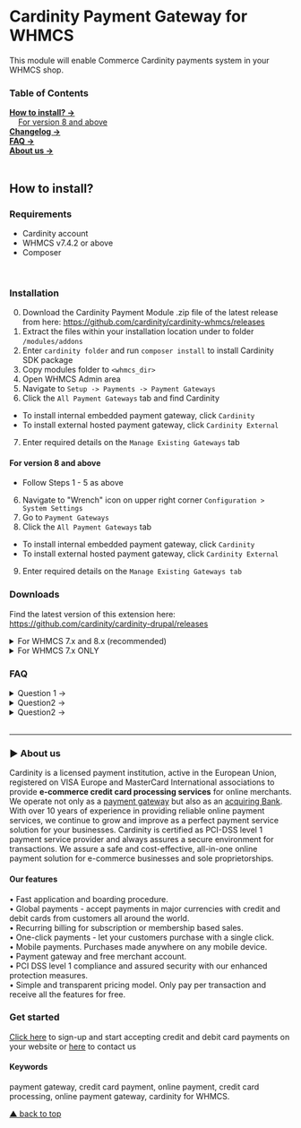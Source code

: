 # Cardinity Payment Gateway for WHMCS
This module will enable Commerce Cardinity payments system in your WHMCS shop. 

### Table of Contents  
[<b>How to install? →</b>](#how-to-install)<br>
       [For version 8 and above](#For-version-8-and-above)   
 [<b>Changelog →</b>](#changelog)<br>
 [<b>FAQ →</b>](#faq)<br>
 [<b>About us →</b>](#-aboutus)<br>     
<a name="headers"/>  

## How to install?

### Requirements
* Cardinity account
* WHMCS v7.4.2 or above
* Composer
<br>

### Installation

0) Download the Cardinity Payment Module .zip file of the latest release from here: https://github.com/cardinity/cardinity-whmcs/releases
1) Extract the files within your installation location under to folder ```/modules/addons```
2) Enter ```cardinity folder``` and run ```composer install``` to install Cardinity SDK package
3) Copy modules folder to ```<whmcs_dir>```
4) Open WHMCS Admin area
5) Navigate to ```Setup -> Payments -> Payment Gateways```
6) Click the ```All Payment Gateways``` tab and find Cardinity
- To install internal embedded payment gateway, click ```Cardinity```
- To install external hosted payment gateway, click ```Cardinity External```
7) Enter required details on the ```Manage Existing Gateways``` tab

#### For version 8 and above
* Follow Steps 1 - 5 as above
6) Navigate to "Wrench" icon on upper right corner ```Configuration > System Settings```
7) Go to ```Payment Gateways```
8) Click the ```All Payment Gateways``` tab
- To install internal embedded payment gateway, click ```Cardinity```
- To install external hosted payment gateway, click ```Cardinity External```
9) Enter required details on the ```Manage Existing Gateways tab```
### Downloads
Find the latest version of this extension here: https://github.com/cardinity/cardinity-drupal/releases

<details show>
  <summary>For WHMCS 7.x and 8.x (recommended)</summary>
  
| Version       | Description                                         |Link        |
| ------------- |-----------------------------------------------------|------------|
| 1.0.2         | Cardinity Payment Module for Drupal 7.x.            | <a href="https://github.com/cardinity/cardinity-drupal/releases/tag/1.0.0">Download</a> |
</details>

<details show>
  <summary>For WHMCS 7.x ONLY</summary>
  
| Version       | Description                                         |Link        |
| ------------- |-----------------------------------------------------|------------|
| 1.0.1         | 3ds v2 implemented                                 | <a href="https://github.com/cardinity/cardinity-whmcs/releases/tag/v1.0.1">Download</a> |
| 1.0.0 | Payments and Refunds implemented | <a href="https://github.com/cardinity/cardinity-whmcs/releases/tag/v1.0.0">Download</a>
</details>

### FAQ
<details>
  <summary>Question 1 →</summary>
  Answer1
  </details>
  <details>
  <summary>Question2 →</summary>
  Answer2
  </details>
  <details>
<summary>Question2 →</summary>
  Answer2
  </details>

<br>

-----

### ► About us
Cardinity is a licensed payment institution, active in the European Union, registered on VISA Europe and MasterCard International associations to provide <b>e-commerce credit card processing services</b> for online merchants. We operate not only as a <u>payment gateway</u> but also as an <u>acquiring Bank</u>. With over 10 years of experience in providing reliable online payment services, we continue to grow and improve as a perfect payment service solution for your businesses. Cardinity is certified as PCI-DSS level 1 payment service provider and always assures a secure environment for transactions. We assure a safe and cost-effective, all-in-one online payment solution for e-commerce businesses and sole proprietorships.<br>
#### Our features
• Fast application and boarding procedure.   
• Global payments - accept payments in major currencies with credit and debit cards from customers all around the world.   
• Recurring billing for subscription or membership based sales.  
• One-click payments - let your customers purchase with a single click.   
• Mobile payments. Purchases made anywhere on any mobile device.   
• Payment gateway and free merchant account.   
• PCI DSS level 1 compliance and assured security with our enhanced protection measures.   
• Simple and transparent pricing model. Only pay per transaction and receive all the features for free.
### Get started
<a href="https://cardinity.com/sign-up">Click here</a> to sign-up and start accepting credit and debit card payments on your website or <a href="https://cardinity.com/company/contact-us">here</a> to contact us 
#### Keywords
payment gateway, credit card payment, online payment, credit card processing, online payment gateway, cardinity for WHMCS.     

  
 [▲ back to top](#Cardinity-Payment-Gateway-for-PrestaShop)
<!--
**fjundzer/fjundzer** is a ✨ _special_ ✨ repository because its `README.md` (this file) appears on your GitHub profile.

